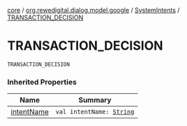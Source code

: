 [core](../../index.md) / [org.rewedigital.dialog.model.google](../index.md) / [SystemIntents](index.md) / [TRANSACTION_DECISION](./-t-r-a-n-s-a-c-t-i-o-n_-d-e-c-i-s-i-o-n.md)

# TRANSACTION_DECISION

`TRANSACTION_DECISION`

### Inherited Properties

| Name | Summary |
|---|---|
| [intentName](intent-name.md) | `val intentName: `[`String`](https://kotlinlang.org/api/latest/jvm/stdlib/kotlin/-string/index.html) |
